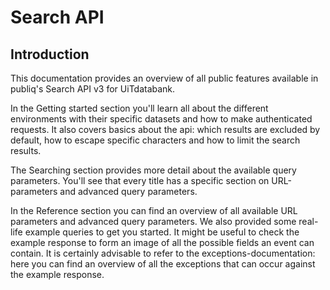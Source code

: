 ---
---

# Search API

## Introduction

This documentation provides an overview of all public features available in publiq's Search API v3 for UiTdatabank.

In the Getting started section you'll learn all about the different environments with their specific datasets and how to make authenticated requests. It also covers basics about the api: which results are excluded by default, how to escape specific characters and how to limit the search results.

The Searching section provides more detail about the available query parameters. You'll see that every title has a specific section on URL-parameters and advanced query parameters.

In the Reference section you can find an overview of all available URL parameters and advanced query parameters. We also provided some real-life example queries to get you started. It might be useful to check the example response to form an image of all the possible fields an event can contain. It is certainly advisable to refer to the exceptions-documentation: here you can find an overview of all the exceptions that can occur against the example response.
